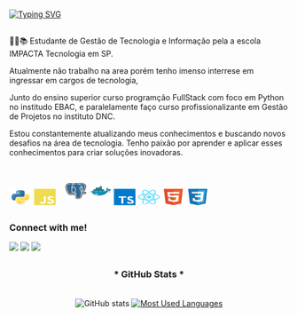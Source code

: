 # <div align="center">
  <a href="https://git.io/typing-svg">
    <img src="https://readme-typing-svg.demolab.com?font=Fira+Code&weight=500&size=22&pause=1000&color=FF00F6&center=true&vCenter=true&random=false&width=524&lines=%E2%8A%B9+Welcome+to+my+profile!+%CB%99%E1%B5%95%CB%99+%E2%8A%B9+" alt="Typing SVG">
  </a>
</div>

##

🧑‍💻📚 Estudante de Gestão de Tecnologia e Informação pela a escola IMPACTA Tecnologia em SP.

Atualmente não trabalho na area porém tenho imenso interrese em ingressar em cargos de tecnologia,

Junto do ensino superior curso programção FullStack com foco em Python no institudo EBAC,
e paralelamente faço curso profissionalizante em Gestão de Projetos no instituto DNC.

Estou constantemente atualizando meus conhecimentos e buscando novos desafios na área de tecnologia. Tenho paixão por aprender e aplicar esses conhecimentos para criar soluções inovadoras.

##
<div style="display: inline_block"><br>
    <img align="center" alt="Davi-Python" height="30" width="40" src="https://raw.githubusercontent.com/devicons/devicon/master/icons/python/python-original.svg">
  <img align="center" alt="Davi-Js" height="30" width="40" src="https://raw.githubusercontent.com/devicons/devicon/master/icons/javascript/javascript-plain.svg">
  <img width="8" />
  <img src="https://raw.githubusercontent.com/devicons/devicon/master/icons/postgresql/postgresql-original.svg" height="30" width="40" alt="davi-postgresql" aling="center"/>
  <img src="https://raw.githubusercontent.com/devicons/devicon/master/icons/docker/docker-original.svg" height="30" width="40" alt="davi-postgresql" height="30" width="40" alt="davi-docker" aling="center"/>
  <img align="center" alt="Davi-Ts" height="30" width="40" src="https://raw.githubusercontent.com/devicons/devicon/master/icons/typescript/typescript-plain.svg">
  <img align="center" alt="Davi-React" height="30" width="40" src="https://raw.githubusercontent.com/devicons/devicon/master/icons/react/react-original.svg">
  <img align="center" alt="Davi-HTML" height="30" width="40" src="https://raw.githubusercontent.com/devicons/devicon/master/icons/html5/html5-original.svg">
  <img align="center" alt="Davi-CSS" height="30" width="40" src="https://raw.githubusercontent.com/devicons/devicon/master/icons/css3/css3-original.svg">
  
</div>

##

<h3 align="left">Connect with me!</h3>

<div>
  <a href="https://www.instagram.com/davi_vianax" target="_blank"><img src="https://img.shields.io/badge/-Instagram-%23E4405F?style=for-the-badge&logo=instagram&logoColor=white" target="_blank"></a>
  <a href = "daviviana2732@gmail.com"><img src="https://img.shields.io/badge/-Gmail-%23333?style=for-the-badge&logo=gmail&logoColor=white" target="_blank"></a>
  <a href="https://www.linkedin.com/in/vianadavi" target="_blank"><img src="https://img.shields.io/badge/-LinkedIn-%230077B5?style=for-the-badge&logo=linkedin&logoColor=white" target="_blank"></a> 
</div>

##

<div style="text-align: center;" align="center">
  <h3>* GitHub Stats *</h3>
  <br>
  <img src="https://github-readme-stats-git-masterrstaa-rickstaa.vercel.app/api?username=Davi-CleanCode&hide_title=true&show_icons=true&include_all_commits=false&count_private=true&line_height=25&hide=issues&bg_color=000&title_color=FF00F6&text_color=FFF&border_radius=3&border_color=36123c&icon_color=FF00F6&theme=jolly" alt="GitHub stats">

  <a href="https://github.com/Davi-CleanCode/github-readme-stats">
    <img src="https://github-readme-stats-git-masterrstaa-rickstaa.vercel.app/api/top-langs/?username=Davi-CleanCode&line_height=10&card_width=290&layout=compact&hide_title=false&count_private=true&langs_count=4&show_icons=true&title_color=FF00F6&hide=html,scss,less&bg_color=000&text_color=8B8B8B&border_radius=3&border_color=561760&count_private=true" alt="Most Used Languages">
  </a>
</div>
